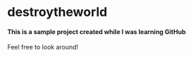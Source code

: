 # destroytheworld
#### This is a sample project created while I was learning GitHub
Feel free to look around!
